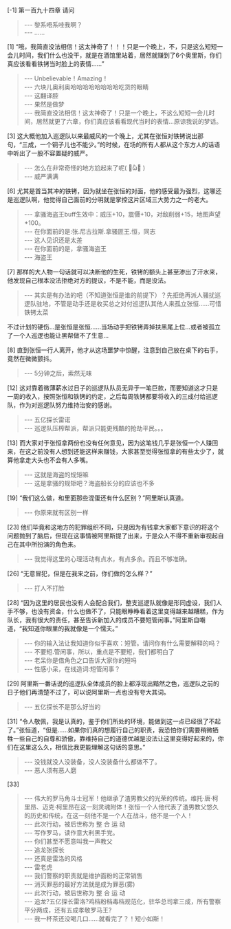 
[-1] 第一百九十四章 请问
>--- 黎系唔系哇我啊？<br>
>--- ……<br>

[1] “哦，我简直没法相信！这太神奇了！！！只是一个晚上，不，只是这么短短一会儿时间，我们什么也没干，就是在酒馆里站着，居然就赚到了6个奥里斯，你们真应该看看铁铐当时脸上的表情……”
>--- Unbelievable！Amazing！<br>
>--- 六块儿奥利奥哈哈哈哈哈哈哈哈吃货的眼睛<br>
>--- 这翻译腔<br>
>--- 果然是做梦<br>
>--- 我简直没法相信！这太神奇了！只是一个晚上，不这么短短一会儿时间，居然就更了六章，你们真应该看看现代当时的表情…原谅我说的梦话。<br>

[3] 这大概他加入巡逻队以来最威风的一个晚上，尤其在张恒对铁铐说出那句，“三成，一个铜子儿也不能少。”的时候，在场的所有人都从这个东方人的话语中听出了一股不容置疑的威严。
>--- 怎么在非常奇怪的地方尬起来了呢( ･᷄ὢ･᷅ )<br>
>--- 威严满满<br>

[6] 尤其是首当其冲的铁铐，因为就坐在张恒的对面，他的感受最为强烈，这哪还是巡逻队啊，他觉得自己面前的分明就是掌控这片区域三大势力之一的老大。
>--- 拿骚海盗王buff生效中：威压+10，震慑+10，对敌削弱+15，地图声望+100。<br>
>--- 在你面前的是:张.尼古拉斯.拿骚匪王.恒，同志<br>
>--- 这人见识还是太差<br>
>--- 在你面前的是，拿骚海盗王<br>
>--- 海盗王<br>

[7] 那样的大人物一句话就可以决断他的生死，铁铐的额头上甚至渗出了汗水来，他发现自己根本没法拒绝对方的提议，不是不能，而是没法。
>--- 其实是有办法的吧（不知道张恒是谁的前提下）？先拒绝再派人骚扰巡逻队驻地，不管是动手还是收买总之对付巡逻队其他人来孤立张恒……可惜铁铐太菜

不过计划的硬伤…是张恒是张恒……当场动手把铁铐弄掉扶黑尾上位…或者被孤立了一个人巡逻也能让黑帮做不了生意…<br>

[8] 直到张恒一行人离开，他才从这场噩梦中惊醒，注意到自己放在桌下的右手，竟然在微微颤抖。
>--- 5分钟之后，索然无味<br>

[12] 这对靠着微薄薪水过日子的巡逻队队员无异于一笔巨款，而要知道这才只是一周的收入，按照张恒和铁铐的约定，之后每周铁铐都要将收入的三成付给巡逻队，作为对巡逻队努力维持治安的感谢。
>--- 五亿探长雷诺<br>
>--- 巡逻队压榨帮派，帮派只能更残酷的抢劫平民。。。<br>

[13] 而大家对于张恒拿两份也没有任何意见，因为这笔钱几乎是张恒一个人赚回来，在这之前没有人想到还能这样来赚钱，大家甚至觉得张恒拿的有些太少了，就算他拿走大头也不会有人多嘴。
>--- 这就是海盗的规矩嘛<br>
>--- 这是拿骚的规矩吧？海盗船长分的应该也不多<br>

[19] “我们这么做，和里面那些混蛋还有什么区别？”阿里斯认真道。
>--- 你原来就有区别一样<br>

[23] 他们毕竟和这地方的犯罪组织不同，只是因为有钱拿大家都下意识的将这个问题抛到了脑后，但现在这事情被阿里斯提了出来，于是众人不得不重新审视起自己在其中所扮演的角色来。
>--- 我觉得这里的心理活动有点水，有点多余。而且不够准确。<br>

[26] “无意冒犯，但是在我来之前，你们做的怎么样？”
>--- 打人不打脸<br>

[28] “因为这里的居民也没有人会配合我们，整支巡逻队就像是形同虚设，我们人手不够，也没有资金，什么也做不了，只能眼睁睁看着这里变得越来越糟糕，作为队长，我有很大的责任，甚至告诉新加入的成员不要短管闲事。”阿里斯自嘲道，“我知道你眼里的我就像是一个懦夫。”
>--- 你的输入法让我知道你似乎喜欢：短管。请问你有什么需要解释的吗？<br>
>--- 不要短.管闲事，所以，重点是不要短，我们都明白了<br>
>--- 老呆你是借角色之口告诉大家你的短吗<br>
>--- 性感小呆，在线造词:短管闲事？<br>

[29] 阿里斯一番话说的巡逻队全体成员的脸上都浮现出黯然之色，巡逻队之前的日子他们再清楚不过了，可以说阿里斯一点也没有夸大其词。
>--- 五亿探长不是那么好当的<br>

[31] “令人敬佩，我是认真的，鉴于你们所处的环境，能做到这一点已经很了不起了。”张恒道，“但是……如果你们真的想履行自己的职责，我恐怕你们需要稍微牺牲一些自己的自尊和骄傲，靠维持自己的道德优越是没法让这里变得好起来的，你们在这里这么久，相信比我更能理解这句话的意思。”
>--- 没钱就没人没装备，没人没装备什么都做不了。<br>
>--- 恶人须有恶人磨<br>

[33] 
>--- 伟大的罗马角斗士冠军！他继承了渣男教父的光荣的传统。维托·唐·柯里昂、迈克·柯里昂在这一刻灵魂附体！张恒一个人他代表了渣男教父悠久的历史和传统，在这一刻他不是一个人在战斗，他不是一个人！<br>
>--- 此次行动，被后世称为
整  合  运  动<br>
>--- 写作罗马，读作意大利黑手党。<br>
>--- 你们甚至不愿意叫我一声教父<br>
>--- 追龙张探长<br>
>--- 还真是雷洛的风格<br>
>--- 雷老虎<br>
>--- 我们警察的职责就是维护面粉的正常销售<br>
>--- 消灭罪恶的最好方法就是成为罪恶(雾)<br>
>--- 此次行动，被后世称为
整  合  运  动<br>
>--- 追龙?五亿探长雷洛?鸡档粉档毒档规范化，驻华总司拿三成，所有警察平分两成，还有五成孝敬罗马王?<br>
>--- 我一杯茶还没喝几口……就看完了？！短小如斯！<br>
